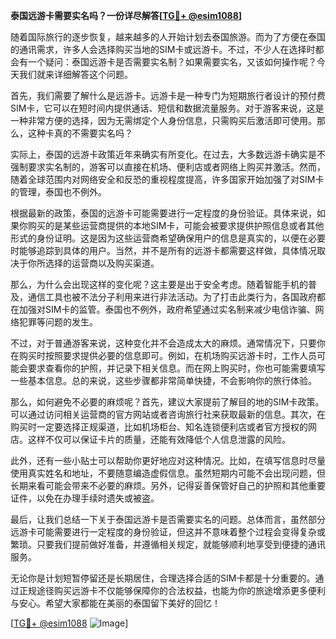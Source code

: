 **泰国远游卡需要实名吗？一份详尽解答[[TG💪+ @esim1088](https://t.me/s/esim1088)]**

随着国际旅行的逐步恢复，越来越多的人开始计划去泰国旅游。而为了方便在泰国的通讯需求，许多人会选择购买当地的SIM卡或远游卡。不过，不少人在选择时都会有一个疑问：泰国远游卡是否需要实名制？如果需要实名，又该如何操作呢？今天我们就来详细解答这个问题。

首先，我们需要了解什么是远游卡。远游卡是一种专门为短期旅行者设计的预付费SIM卡，它可以在短时间内提供通话、短信和数据流量服务。对于游客来说，这是一种非常方便的选择，因为无需绑定个人身份信息，只需购买后激活即可使用。那么，这种卡真的不需要实名吗？

实际上，泰国的远游卡政策近年来确实有所变化。在过去，大多数远游卡确实是不强制要求实名制的，游客可以直接在机场、便利店或者网络上购买并激活。然而，随着全球范围内对网络安全和反恐的重视程度提高，许多国家开始加强了对SIM卡的管理，泰国也不例外。

根据最新的政策，泰国的远游卡可能需要进行一定程度的身份验证。具体来说，如果你购买的是某些运营商提供的本地SIM卡，可能会被要求提供护照信息或者其他形式的身份证明。这是因为这些运营商希望确保用户的信息是真实的，以便在必要时能够追踪到具体的用户。当然，并不是所有的远游卡都需要这样做，具体情况取决于你所选择的运营商以及购买渠道。

那么，为什么会出现这样的变化呢？这主要是出于安全考虑。随着智能手机的普及，通信工具也被不法分子利用来进行非法活动。为了打击此类行为，各国政府都在加强对SIM卡的监管。泰国也不例外，政府希望通过实名制来减少电信诈骗、网络犯罪等问题的发生。

不过，对于普通游客来说，这种变化并不会造成太大的麻烦。通常情况下，只要你在购买时按照要求提供必要的信息即可。例如，在机场购买远游卡时，工作人员可能会要求查看你的护照，并记录下相关信息。而在网上购买时，你也可能需要填写一些基本信息。总的来说，这些步骤都非常简单快捷，不会影响你的旅行体验。

那么，如何避免不必要的麻烦呢？首先，建议大家提前了解目的地的SIM卡政策。可以通过访问相关运营商的官方网站或者咨询旅行社来获取最新的信息。其次，在购买时一定要选择正规渠道，比如机场柜台、知名连锁便利店或者官方授权的网店。这样不仅可以保证卡片的质量，还能有效降低个人信息泄露的风险。

此外，还有一些小贴士可以帮助你更好地应对这种情况。比如，在填写信息时尽量使用真实姓名和地址，不要随意编造虚假信息。虽然短期内可能不会出现问题，但长期来看可能会带来不必要的麻烦。另外，记得妥善保管好自己的护照和其他重要证件，以免在办理手续时遗失或被盗。

最后，让我们总结一下关于泰国远游卡是否需要实名的问题。总体而言，虽然部分远游卡可能需要进行一定程度的身份验证，但这并不意味着整个过程会变得复杂或繁琐。只要我们提前做好准备，并遵循相关规定，就能够顺利地享受到便捷的通讯服务。

无论你是计划短暂停留还是长期居住，合理选择合适的SIM卡都是十分重要的。通过正规途径购买远游卡不仅能够保障你的合法权益，也能为你的旅途增添更多便利与安心。希望大家都能在美丽的泰国留下美好的回忆！

[[TG💪+ @esim1088](https://t.me/s/esim1088) ![Image](https://i.postimg.cc/4NQfJmqS/Snipaste-2025-05-13-00-14-12.png)]